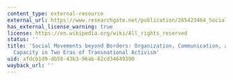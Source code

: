 ```yaml
---
content_type: external-resource
external_url: https://www.researchgate.net/publication/265423464_Social_Movements_Beyond_Borders_Organization_Communication_and_Political_Capacity_in_Two_Eras_of_Transnational_Activism
has_external_license_warning: true
license: https://en.wikipedia.org/wiki/All_rights_reserved
status: ''
title: 'Social Movements beyond Borders: Organization, Communication, and Political
  Capacity in Two Eras of Transnational Activism'
uid: afdcb1d9-db58-43b3-96ab-62cd34649390
wayback_url: ''
---
```

